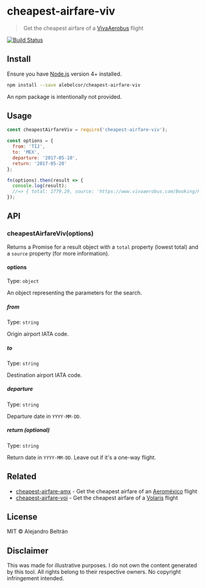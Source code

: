 # cheapest-airfare-viv

>️ Get the cheapest airfare of a [VivaAerobus](https://www.vivaaerobus.com) flight

[![Build Status](https://img.shields.io/travis/alebelcor/cheapest-airfare-viv/master.svg)](https://travis-ci.org/alebelcor/cheapest-airfare-viv)

## Install

Ensure you have [Node.js](https://nodejs.org) version 4+ installed.

```bash
npm install --save alebelcor/cheapest-airfare-viv
```

An npm package is intentionally not provided.

## Usage

```js
const cheapestAirfareViv = require('cheapest-airfare-viv');

const options = {
  from: 'TIJ',
  to: 'MEX',
  departure: '2017-05-10',
  return: '2017-05-20'
};

fn(options).then(result => {
  console.log(result);
  //=> { total: 1779.29, source: 'https://www.vivaaerobus.com/Booking/PostCriteria?DepartureCity=TIJ&ArrivalCity=MEX&Adults=1&DepartureDate=2017-05-10&ReturnDate=2017-05-20&Currency=MXN' }
}); 
```

## API

### cheapestAirfareViv(options)

Returns a Promise for a result object with a `total` property (lowest total) and a `source` property (for more information).

#### options

Type: `object`

An object representing the parameters for the search.

##### from

Type: `string`

Origin airport IATA code.

##### to

Type: `string`

Destination airport IATA code.

##### departure

Type: `string`

Departure date in `YYYY-MM-DD`.

##### return _(optional)_

Type: `string`

Return date in `YYYY-MM-DD`. Leave out if it's a one-way flight.

## Related

* [cheapest-airfare-amx](https://github.com/alebelcor/cheapest-airfare-amx) - Get the cheapest airfare of an [Aeroméxico](https://aeromexico.com) flight
* [cheapest-airfare-voi](https://github.com/alebelcor/cheapest-airfare-voi) - Get the cheapest airfare of a [Volaris](https://www.volaris.com) flight

## License

MIT © Alejandro Beltrán

## Disclaimer

This was made for illustrative purposes.
I do not own the content generated by this tool.
All rights belong to their respective owners.
No copyright infringement intended.
